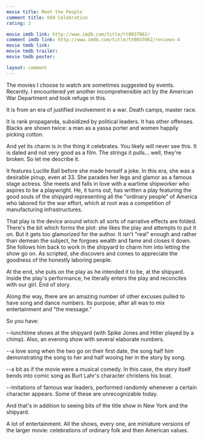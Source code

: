 ```yaml
---
movie title: Meet the People
comment title: Odd Celebration
rating: 2

movie imdb link: http://www.imdb.com/title/tt0037062/
comment imdb link: http://www.imdb.com/title/tt0037062/reviews-4
movie tmdb link: 
movie tmdb trailer: 
movie tmdb poster: 

layout: comment
---
```


The movies I choose to watch are sometimes suggested by events. Recently. I encountered yet another incomprehensible act by the American War Department and took refuge in this.

It is from an era of justified involvement in a war. Death camps, master race.

It is rank propaganda, subsidized by political leaders. It has other offenses. Blacks are shown twice: a man as a yassa porter and women happily picking cotton.

And yet its charm is in the thing it celebrates. You likely will never see this. It is dated and not very good as a film. The strings it pulls... well, they're broken. So let me describe it.

It features Lucille Ball before she made herself a joke. In this era, she was a desirable pinup, even at 33. She parades her legs and glamor as a famous stage actress. She meets and falls in love with a wartime shipworker who aspires to be a playwright. He, it turns out, has written a play featuring the good souls of the shipyard representing all the "ordinary people" of America who labored for the war effort, which at root was a competition of manufacturing infrastructures.

That play is the device around which all sorts of narrative effects are folded. There's the bit which forms the plot: she likes the play and attempts to put it on. But it gets too glamorized for the author. It isn't "real" enough and rather than demean the subject, he forgoes wealth and fame and closes it down. She follows him back to work in the shipyard to charm him into letting the show go on. As scripted, she discovers and comes to appreciate the goodness of the honestly laboring people.

At the end, she puts on the play as he intended it to be, at the shipyard. Inside the play's performance, he literally enters the play and reconciles with our girl. End of story.

Along the way, there are an amazing number of other excuses pulled to have song and dance numbers. Its purpose, after all was to mix entertainment and "the message."

So you have:

--lunchtime shows at the shipyard (with Spike Jones and Hitler played by a chimp). Also, an evening show with several elaborate numbers.

--a love song when the two go on their first date, the song half him demonstrating the song to her and half wooing her in the story by song.

--a bit as if the movie were a musical comedy. In this case, the story itself bends into comic song as Burt Lahr's character christens his boat.

--imitations of famous war leaders, performed randomly whenever a certain character appears. Some of these are unrecognizable today.

And that's in addition to seeing bits of the title show in New York and the shipyard.

A lot of entertainment. All the shows, every one, are miniature versions of the larger movie: celebrations of ordinary folk and then American values.